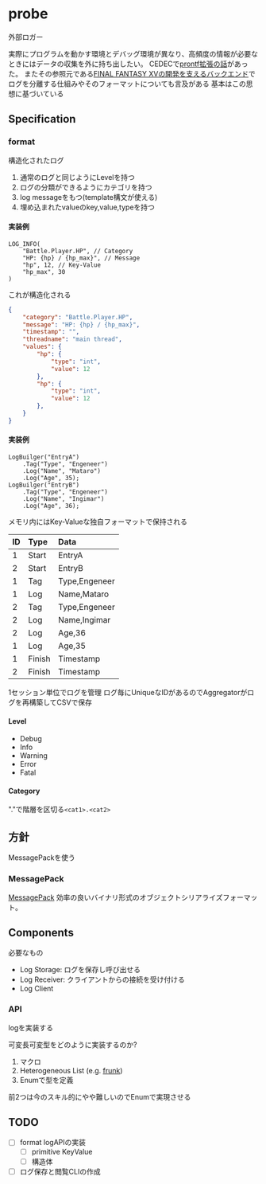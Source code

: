 # probe

外部ロガー

実際にプログラムを動かす環境とデバッグ環境が異なり、高頻度の情報が必要なときにはデータの収集を外に持ち出したい。
CEDECで[prontf拡張の話](https://www.famitsu.com/news/202009/06205314.html)があった。
またその参照元である[FINAL FANTASY XVの開発を支えるバックエンド](https://cedec.cesa.or.jp/2016/session/ENG/4999.html)でログを分離する仕組みやそのフォーマットについても言及がある
基本はこの思想に基づいている


## Specification 

### format

構造化されたログ

1. 通常のログと同じようにLevelを持つ
1. ログの分類ができるようにカテゴリを持つ
1. log messageをもつ(template構文が使える)
1. 埋め込まれたvalueのkey,value,typeを持つ

#### 実装例

```
LOG_INFO(
    "Battle.Player.HP", // Category
    "HP: {hp} / {hp_max}", // Message
    "hp", 12, // Key-Value
    "hp_max", 30
)
```

これが構造化される

```json
{
    "category": "Battle.Player.HP",
    "message": "HP: {hp} / {hp_max}",
    "timestamp": "",
    "threadname": "main thread",
    "values": {
        "hp": {
            "type": "int",
            "value": 12
        },
        "hp": {
            "type": "int",
            "value": 12
        },
    }
}

```

#### 実装例

```
LogBuilger("EntryA")
    .Tag("Type", "Engeneer")
    .Log("Name", "Mataro")
    .Log("Age", 35);
LogBuilger("EntryB")
    .Tag("Type", "Engeneer")
    .Log("Name", "Ingimar")
    .Log("Age", 36);
```

メモリ内にはKey-Valueな独自フォーマットで保持される

ID|Type|Data
:--|:--|:--
1|Start|EntryA
2|Start|EntryB
1|Tag|Type,Engeneer
1|Log|Name,Mataro
2|Tag|Type,Engeneer
2|Log|Name,Ingimar
2|Log|Age,36
1|Log|Age,35
1|Finish|Timestamp
2|Finish|Timestamp

1セッション単位でログを管理
ログ毎にUniqueなIDがあるのでAggregatorがログを再構築してCSVで保存

#### Level

- Debug
- Info
- Warning
- Error
- Fatal

#### Category

"."で階層を区切る`<cat1>.<cat2>`


## 方針

MessagePackを使う


### MessagePack

[MessagePack](https://msgpack.org/ja.html)
効率の良いバイナリ形式のオブジェクトシリアライズフォーマット。


## Components

必要なもの

- Log Storage: ログを保存し呼び出せる
- Log Receiver: クライアントからの接続を受け付ける
- Log Client


### API

logを実装する

可変長可変型をどのように実装するのか?

1. マクロ
1. Heterogeneous List (e.g. [frunk](https://github.com/lloydmeta/frunk))
1. Enumで型を定義

前2つは今のスキル的にやや難しいのでEnumで実現させる

## TODO

- [ ] format logAPIの実装
    - [ ] primitive KeyValue
    - [ ] 構造体
- [ ] ログ保存と閲覧CLIの作成
